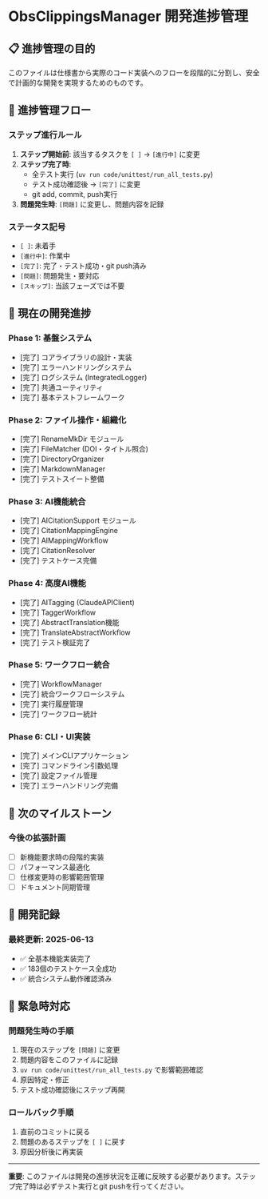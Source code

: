 # ObsClippingsManager 開発進捗管理

## 📋 進捗管理の目的

このファイルは仕様書から実際のコード実装へのフローを段階的に分割し、安全で計画的な開発を実現するためのものです。

## 🔄 進捗管理フロー

### ステップ進行ルール

1. **ステップ開始前**: 該当するタスクを `[ ]` → `[進行中]` に変更
2. **ステップ完了時**: 
   - 全テスト実行 (`uv run code/unittest/run_all_tests.py`)
   - テスト成功確認後 → `[完了]` に変更
   - git add, commit, push実行
3. **問題発生時**: `[問題]` に変更し、問題内容を記録

### ステータス記号

- `[ ]`: 未着手
- `[進行中]`: 作業中
- `[完了]`: 完了・テスト成功・git push済み
- `[問題]`: 問題発生・要対応
- `[スキップ]`: 当該フェーズでは不要

## 🚧 現在の開発進捗

### Phase 1: 基盤システム
- [完了] コアライブラリの設計・実装
- [完了] エラーハンドリングシステム
- [完了] ログシステム (IntegratedLogger)
- [完了] 共通ユーティリティ
- [完了] 基本テストフレームワーク

### Phase 2: ファイル操作・組織化
- [完了] RenameMkDir モジュール
- [完了] FileMatcher (DOI・タイトル照合)
- [完了] DirectoryOrganizer
- [完了] MarkdownManager
- [完了] テストスイート整備

### Phase 3: AI機能統合
- [完了] AICitationSupport モジュール
- [完了] CitationMappingEngine
- [完了] AIMappingWorkflow
- [完了] CitationResolver
- [完了] テストケース完備

### Phase 4: 高度AI機能
- [完了] AITagging (ClaudeAPIClient)
- [完了] TaggerWorkflow
- [完了] AbstractTranslation機能
- [完了] TranslateAbstractWorkflow
- [完了] テスト検証完了

### Phase 5: ワークフロー統合
- [完了] WorkflowManager
- [完了] 統合ワークフローシステム
- [完了] 実行履歴管理
- [完了] ワークフロー統計

### Phase 6: CLI・UI実装
- [完了] メインCLIアプリケーション
- [完了] コマンドライン引数処理
- [完了] 設定ファイル管理
- [完了] エラーハンドリング完備

## 🎯 次のマイルストーン

### 今後の拡張計画
- [ ] 新機能要求時の段階的実装
- [ ] パフォーマンス最適化
- [ ] 仕様変更時の影響範囲管理
- [ ] ドキュメント同期管理

## 📝 開発記録

### 最終更新: 2025-06-13
- ✅ 全基本機能実装完了
- ✅ 183個のテストケース全成功
- ✅ 統合システム動作確認済み

## 🔧 緊急時対応

### 問題発生時の手順
1. 現在のステップを `[問題]` に変更
2. 問題内容をこのファイルに記録
3. `uv run code/unittest/run_all_tests.py` で影響範囲確認
4. 原因特定・修正
5. テスト成功確認後にステップ再開

### ロールバック手順
1. 直前のコミットに戻る
2. 問題のあるステップを `[ ]` に戻す
3. 原因分析後に再実装

---

**重要**: このファイルは開発の進捗状況を正確に反映する必要があります。ステップ完了時は必ずテスト実行とgit pushを行ってください。 